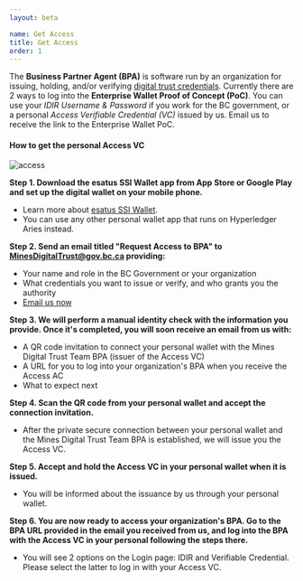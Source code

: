 ```yaml
---
layout: beta

name: Get Access
title: Get Access
order: 1
---
```

The **Business Partner Agent (BPA)** is software run by an organization for issuing, holding, and/or verifying [digital trust credentials](knowledge.html). Currently there are 2 ways to log into the **Enterprise Wallet Proof of Concept (PoC)**. You can use your *IDIR Username & Password* if you work for the BC government, or a personal *Access Verifiable Credential (VC)* issued by us. Email us to receive the link to the Enterprise Wallet PoC.

#### How to get the personal Access VC
<div class="text-center mb-5">
    <img class="img-fluid" src="{{ site.baseurl }}/assets/images/access.png" alt="access" title="Access">
</div>

**Step 1. Download the esatus SSI Wallet app from App Store or Google Play and set up the digital wallet on your mobile phone.**
- Learn more about [esatus SSI Wallet](https://esatus.com/esatus-ssi-wallet-app-ab-sofort-fuer-ios-und-android-verfuegbar/?lang=en).
- You can use any other personal wallet app that runs on Hyperledger Aries instead.

**Step 2. Send an email titled "Request Access to BPA" to MinesDigitalTrust@gov.bc.ca providing:**
- Your name and role in the BC Government or your organization
- What credentials you want to issue or verify, and who grants you the authority
- <a href="mailto:MinesDigitalTrust@gov.bc.ca?subject=Request Access to BPA">Email us now</a>

**Step 3. We will perform a manual identity check with the information you provide. Once it's completed, you will soon receive an email from us with:**
- A QR code invitation to connect your personal wallet with the Mines Digital Trust Team BPA (issuer of the Access VC)
- A URL for you to log into your organization's BPA when you receive the Access AC
- What to expect next

**Step 4. Scan the QR code from your personal wallet and accept the connection invitation.**
- After the private secure connection between your personal wallet and the Mines Digital Trust Team BPA is established, we will issue you the Access VC.

**Step 5. Accept and hold the Access VC in your personal wallet when it is issued.**
- You will be informed about the issuance by us through your personal wallet.

**Step 6. You are now ready to access your organization's BPA. Go to the BPA URL provided in the email you received from us, and log into the BPA with the Access VC in your personal following the steps there.**
- You will see 2 options on the Login page: IDIR and Verifiable Credential. Please select the latter to log in with your Access VC.
